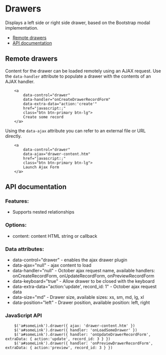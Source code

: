 # Drawers
Displays a left side or right side drawer, based on the Bootstrap modal implementation.

- [Remote drawers](#remote-drawers)
- [API documentation](#api-docs)

<a name="remote-drawers"></a>
## Remote drawers

Content for the drawer can be loaded remotely using an AJAX request. Use the `data-handler` attribute to populate a drawer with the contents of an AJAX handler.

```
    <a
        data-control="drawer"
        data-handler="onCreateDrawerRecordForm"
        data-extra-data="action:'create'"
        href="javascript:;"
        class="btn btn-primary btn-lg">
        Create some record
    </a>
```

Using the `data-ajax` attribute you can refer to an external file or URL directly.

```
    <a
        data-control="drawer"
        data-ajax="drawer-content.htm"
        href="javascript:;"
        class="btn btn-primary btn-lg">
        Launch Ajax Form
    </a>
```

<a name="api-docs"></a>
## API documentation

### Features:

- Supports nested relationships

### Options:

- content: content HTML string or callback

### Data attributes:

- data-control="drawer" - enables the ajax drawer plugin
- data-ajax="null" - ajax content to load
- data-handler="null" - October ajax request name, available handlers: onCreateRecordForm, onUpdateRecordForm, onPreviewRecordForm
- data-keyboard="true" - Allow drawer to be closed with the keyboard
- data-extra-data="action:'update', record_id: 1" - October ajax request data
- data-size="md" - Drawer size, available sizes: xs, sm, md, lg, xl
- data-position="left" - Drawer position, available position: left, right

### JavaScript API

```
    $('a#someLink').drawer({ ajax: 'drawer-content.htm' })
    $('a#someLink').drawer({ handler: 'onLoadSomeDrawer' })
    $('a#someLink').drawer({ handler: 'onUpdateDrawerRecordForm', extraData: { action:'update', record_id: 3 } })
    $('a#someLink').drawer({ handler: 'onPreviewDrawerRecordForm', extraData: { action:'preview', record_id: 3 } })
```

